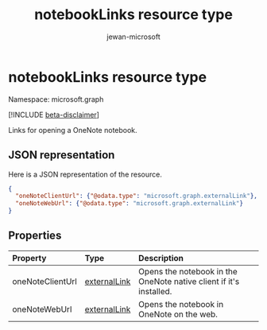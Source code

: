 ﻿---
title: "notebookLinks resource type"
description: "Links for opening a OneNote notebook."
author: "jewan-microsoft"
localization_priority: Normal
ms.prod: "onenote"
doc_type: resourcePageType
---

# notebookLinks resource type

Namespace: microsoft.graph

[!INCLUDE [beta-disclaimer](../../includes/beta-disclaimer.md)]

Links for opening a OneNote notebook.

## JSON representation

Here is a JSON representation of the resource.

<!-- {
  "blockType": "resource",
  "optionalProperties": [

  ],
  "@odata.type": "microsoft.graph.notebookLinks"
}-->

```json
{
  "oneNoteClientUrl": {"@odata.type": "microsoft.graph.externalLink"},
  "oneNoteWebUrl": {"@odata.type": "microsoft.graph.externalLink"}
}

```

## Properties

| Property         | Type                            | Description                                                        |
| :--------------- | :------------------------------ | :----------------------------------------------------------------- |
| oneNoteClientUrl | [externalLink](externallink.md) | Opens the notebook in the OneNote native client if it's installed. |
| oneNoteWebUrl    | [externalLink](externallink.md) | Opens the notebook in OneNote on the web.                          |

<!-- uuid: 8fcb5dbc-d5aa-4681-8e31-b001d5168d79
2015-10-25 14:57:30 UTC -->

<!--
{
  "type": "#page.annotation",
  "description": "notebookLinks resource",
  "keywords": "",
  "section": "documentation",
  "tocPath": "",
  "suppressions": []
}
-->
